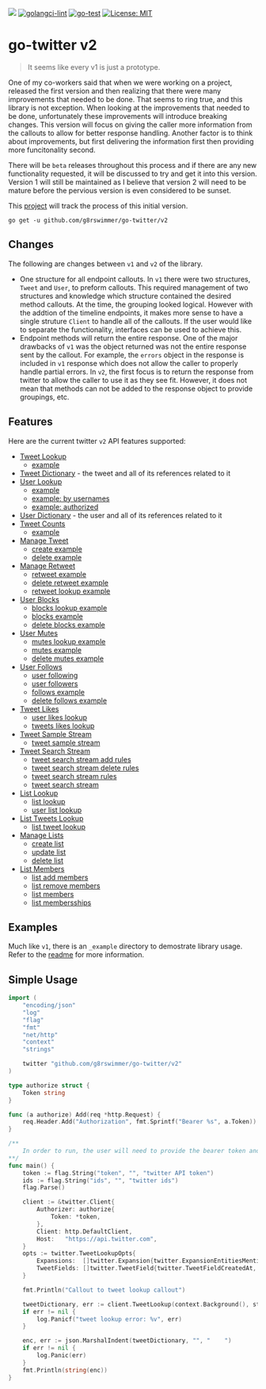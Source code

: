 ![](https://img.shields.io/endpoint?url=https%3A%2F%2Ftwbadges.glitch.me%2Fbadges%2Fv2)
[![golangci-lint](https://github.com/g8rswimmer/go-twitter/actions/workflows/golangci-lint.yml/badge.svg)](https://github.com/g8rswimmer/go-twitter/actions/workflows/golangci-lint.yml)
[![go-test](https://github.com/g8rswimmer/go-twitter/actions/workflows/go-test.yml/badge.svg)](https://github.com/g8rswimmer/go-twitter/actions/workflows/go-test.yml)
[![License: MIT](https://img.shields.io/badge/License-MIT-blue.svg)](https://opensource.org/licenses/MIT)

# go-twitter v2

> It seems like every v1 is just a prototype.

One of my co-workers said that when we were working on a project, released the first version and then realizing that there were many improvements that needed to be done.  That seems to ring true, and this library is not exception.  When looking at the improvements that needed to be done, unfortunately these improvements will introduce breaking changes.  This version will focus on giving the caller more information from the callouts to allow for better response handling.  Another factor is to think about improvements, but first delivering the information first then providing more funcitonality second.

There will be `beta` releases throughout this process and if there are any new functionality requested, it will be discussed to try and get it into this version.  Version 1 will still be maintained as I believe that version 2 will need to be mature before the pervious version is even considered to be sunset.

This [project](https://github.com/g8rswimmer/go-twitter/projects/1) will track the process of this initial version.

```
go get -u github.com/g8rswimmer/go-twitter/v2
```

## Changes
The following are changes between `v1` and `v2` of the library.
*  One structure for all endpoint callouts.  In `v1` there were two structures, `Tweet` and `User`, to preform callouts.  This required management of two structures and knowledge which structure contained the desired method callouts.  At the time, the grouping looked logical.  However with the addtion of the timeline endpoints, it makes more sense to have a single struture `Client` to handle all of the callouts.  If the user would like to separate the functionality, interfaces can be used to achieve this.
*  Endpoint methods will return the entire response.  One of the major drawbacks of `v1` was the object returned was not the entire response sent by the callout.  For example, the `errors` object in the response is included in `v1` response which does not allow the caller to properly handle partial errors.  In `v2`, the first focus is to return the response from twitter to allow the caller to use it as they see fit.  However, it does not mean that methods can not be added to the response object to provide groupings, etc.

## Features 
Here are the current twitter `v2` API features supported:
*  [Tweet Lookup](https://developer.twitter.com/en/docs/twitter-api/tweets/lookup/introduction)
    * [example](./_examples/tweet-lookup)
* [Tweet Dictionary](https://developer.twitter.com/en/docs/twitter-api/data-dictionary/object-model/tweet) - the tweet and all of its references related to it
*  [User Lookup](https://developer.twitter.com/en/docs/twitter-api/users/lookup/introduction)
    * [example](./_examples/user-lookup)
    * [example: by usernames](./_examples/username-lookup)
    * [example: authorized](./_examples/auth-user-lookup)
* [User Dictionary](https://developer.twitter.com/en/docs/twitter-api/data-dictionary/object-model/user) - the user and all of its references related to it
* [Tweet Counts](https://developer.twitter.com/en/docs/twitter-api/tweets/counts/introduction)
    * [example](./_examples/tweet-recent-counts)
* [Manage Tweet](https://developer.twitter.com/en/docs/twitter-api/tweets/manage-tweets/introduction)
    * [create example](./_examples/tweet-create)
    * [delete example](./_examples/tweet-delete)
* [Manage Retweet](https://developer.twitter.com/en/docs/twitter-api/tweets/retweets/introduction)
    * [retweet example](./_examples/user-retweet)
    * [delete retweet example](./_examples/user-delete-retweet)
    * [retweet lookup example](./_examples/user-retweet-lookup)
* [User Blocks](https://developer.twitter.com/en/docs/twitter-api/users/blocks/introduction)
	* [blocks lookup example](./_examples/user-blocks-lookup)
	* [blocks example](./_examples/user-blocks)
	* [delete blocks example](./_examples/user-delete-blocks)
* [User Mutes](https://developer.twitter.com/en/docs/twitter-api/users/mutes/introduction)
	* [mutes lookup example](./_examples/user-mutes-lookup)
	* [mutes example](./_examples/user-mutes)
	* [delete mutes example](./_examples/user-delete-mutes)
* [User Follows](https://developer.twitter.com/en/docs/twitter-api/users/follows/introduction)
	* [user following](./_examples/user-following-lookup)
	* [user followers](./_examples/user-followers-lookup)
	* [follows example](./_examples/user-follows)
	* [delete follows example](./_examples/user-delete-follows)
* [Tweet Likes](https://developer.twitter.com/en/docs/twitter-api/tweets/likes/introduction)
	* [user likes lookup](./_examples/user-likes-lookup)
	* [tweets likes lookup](./_examples/tweet-likes-lookup)
* [Tweet Sample Stream](https://developer.twitter.com/en/docs/twitter-api/tweets/volume-streams/introduction)
	* [tweet sample stream](./_examples/tweet-sample-stream)
* [Tweet Search Stream](https://developer.twitter.com/en/docs/twitter-api/tweets/filtered-stream/introduction)
	* [tweet search stream add rules](./_examples/tweet-search-stream-add-rule)
	* [tweet search stream delete rules](./_examples/tweet-search-stream-delete-rule)
	* [tweet search stream rules](./_examples/tweet-search-stream-rules)
	* [tweet search stream](./_examples/tweet-search-stream)
* [List Lookup](https://developer.twitter.com/en/docs/twitter-api/lists/list-lookup/introduction)
	* [list lookup](./_examples/list-lookup)
	* [user list lookup](./_examples/user-list-lookup)
* [List Tweets Lookup](https://developer.twitter.com/en/docs/twitter-api/lists/list-tweets/introduction)
	* [list tweet lookup](./_examples/list-tweet-lookup)
* [Manage Lists](https://developer.twitter.com/en/docs/twitter-api/lists/manage-lists/introduction)
	* [create list](./_examples/list-create)
	* [update list](./_examples/list-update)
	* [delete list](./_examples/list-delete)
* [List Members](https://developer.twitter.com/en/docs/twitter-api/lists/list-members/introduction)
	* [list add members](./_examples/list-add-member)
	* [list remove members](./_examples/list-remove-member)
	* [list members](./_examples/list-members)
	* [list membersships](./_examples/list-memberships)

## Examples
Much like `v1`, there is an `_example` directory to demostrate library usage.  Refer to the [readme](./_examples) for more information.

## Simple Usage
```go
import (
	"encoding/json"
	"log"
	"flag"
	"fmt"
	"net/http"
	"context"
	"strings"

	twitter "github.com/g8rswimmer/go-twitter/v2"
)

type authorize struct {
	Token string
}

func (a authorize) Add(req *http.Request) {
	req.Header.Add("Authorization", fmt.Sprintf("Bearer %s", a.Token))
}

/**
	In order to run, the user will need to provide the bearer token and the list of ids.
**/
func main() {
	token := flag.String("token", "", "twitter API token")
	ids := flag.String("ids", "", "twitter ids")
	flag.Parse()

	client := &twitter.Client{
		Authorizer: authorize{
			Token: *token,
		},
		Client: http.DefaultClient,
		Host:   "https://api.twitter.com",
	}
	opts := twitter.TweetLookupOpts{
		Expansions:  []twitter.Expansion{twitter.ExpansionEntitiesMentionsUserName, twitter.ExpansionAuthorID},
		TweetFields: []twitter.TweetField{twitter.TweetFieldCreatedAt, twitter.TweetFieldConversationID, twitter.TweetFieldAttachments},
	}

	fmt.Println("Callout to tweet lookup callout")

	tweetDictionary, err := client.TweetLookup(context.Background(), strings.Split(*ids, ","), opts)
	if err != nil {
		log.Panicf("tweet lookup error: %v", err)
	}

	enc, err := json.MarshalIndent(tweetDictionary, "", "    ")
	if err != nil {
		log.Panic(err)
	}
	fmt.Println(string(enc))
}

```